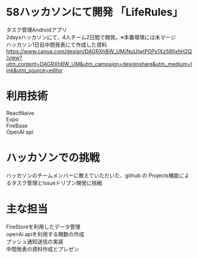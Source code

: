 # 58ハッカソンにて開発 「LifeRules」
タスク管理Androidアプリ<br>
2daysハッカソンにて、4人チーム2日間で開発。※本番環境には未マージ<br>
ハッカソン1日目中間発表にて作成した資料<br>
https://www.canva.com/design/DAGRXhBW_UM/NuUIwtP0Ps1Xz58IIxhH2Q/view?utm_content=DAGRXhBW_UM&utm_campaign=designshare&utm_medium=link&utm_source=editor
# 利用技術
ReactNaive<br>
Expo<br>
FireBase<br>
OpenAI api<br>
# ハッカソンでの挑戦
ハッカソンのチームメンバーに教えていただいた、github の Projects機能によるタスク管理とIssueドリブン開発に挑戦
# 主な担当
FireStoreを利用したデータ管理<br>
openAi apiを利用する関数の作成<br>
プッシュ通知送信の実装<br>
中間発表の資料作成とプレゼン
